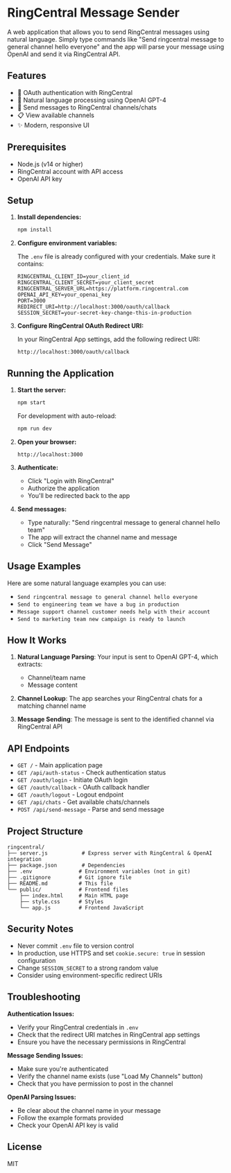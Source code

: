 # RingCentral Message Sender

A web application that allows you to send RingCentral messages using natural language. Simply type commands like "Send ringcentral message to general channel hello everyone" and the app will parse your message using OpenAI and send it via RingCentral API.

## Features

- 🔐 OAuth authentication with RingCentral
- 🤖 Natural language processing using OpenAI GPT-4
- 💬 Send messages to RingCentral channels/chats
- 📋 View available channels
- ✨ Modern, responsive UI

## Prerequisites

- Node.js (v14 or higher)
- RingCentral account with API access
- OpenAI API key

## Setup

1. **Install dependencies:**
   ```bash
   npm install
   ```

2. **Configure environment variables:**
   
   The `.env` file is already configured with your credentials. Make sure it contains:
   ```
   RINGCENTRAL_CLIENT_ID=your_client_id
   RINGCENTRAL_CLIENT_SECRET=your_client_secret
   RINGCENTRAL_SERVER_URL=https://platform.ringcentral.com
   OPENAI_API_KEY=your_openai_key
   PORT=3000
   REDIRECT_URI=http://localhost:3000/oauth/callback
   SESSION_SECRET=your-secret-key-change-this-in-production
   ```

3. **Configure RingCentral OAuth Redirect URI:**
   
   In your RingCentral App settings, add the following redirect URI:
   ```
   http://localhost:3000/oauth/callback
   ```

## Running the Application

1. **Start the server:**
   ```bash
   npm start
   ```
   
   For development with auto-reload:
   ```bash
   npm run dev
   ```

2. **Open your browser:**
   ```
   http://localhost:3000
   ```

3. **Authenticate:**
   - Click "Login with RingCentral"
   - Authorize the application
   - You'll be redirected back to the app

4. **Send messages:**
   - Type naturally: "Send ringcentral message to general channel hello team"
   - The app will extract the channel name and message
   - Click "Send Message"

## Usage Examples

Here are some natural language examples you can use:

- `Send ringcentral message to general channel hello everyone`
- `Send to engineering team we have a bug in production`
- `Message support channel customer needs help with their account`
- `Send to marketing team new campaign is ready to launch`

## How It Works

1. **Natural Language Parsing**: Your input is sent to OpenAI GPT-4, which extracts:
   - Channel/team name
   - Message content

2. **Channel Lookup**: The app searches your RingCentral chats for a matching channel name

3. **Message Sending**: The message is sent to the identified channel via RingCentral API

## API Endpoints

- `GET /` - Main application page
- `GET /api/auth-status` - Check authentication status
- `GET /oauth/login` - Initiate OAuth login
- `GET /oauth/callback` - OAuth callback handler
- `GET /oauth/logout` - Logout endpoint
- `GET /api/chats` - Get available chats/channels
- `POST /api/send-message` - Parse and send message

## Project Structure

```
ringcentral/
├── server.js           # Express server with RingCentral & OpenAI integration
├── package.json        # Dependencies
├── .env               # Environment variables (not in git)
├── .gitignore         # Git ignore file
├── README.md          # This file
└── public/            # Frontend files
    ├── index.html     # Main HTML page
    ├── style.css      # Styles
    └── app.js         # Frontend JavaScript
```

## Security Notes

- Never commit `.env` file to version control
- In production, use HTTPS and set `cookie.secure: true` in session configuration
- Change `SESSION_SECRET` to a strong random value
- Consider using environment-specific redirect URIs

## Troubleshooting

**Authentication Issues:**
- Verify your RingCentral credentials in `.env`
- Check that the redirect URI matches in RingCentral app settings
- Ensure you have the necessary permissions in RingCentral

**Message Sending Issues:**
- Make sure you're authenticated
- Verify the channel name exists (use "Load My Channels" button)
- Check that you have permission to post in the channel

**OpenAI Parsing Issues:**
- Be clear about the channel name in your message
- Follow the example formats provided
- Check your OpenAI API key is valid

## License

MIT

